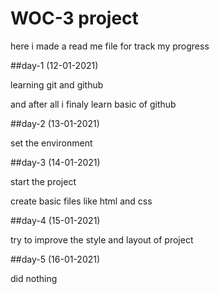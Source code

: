 # WOC-3 project

here i made a read me file for track my progress

##day-1 (12-01-2021)


learning git and github

and after all i finaly learn basic of github

##day-2 (13-01-2021)

set the environment

##day-3 (14-01-2021)

start the project

create basic files like html and css

##day-4 (15-01-2021)

try to improve the style and layout of project

##day-5 (16-01-2021)

did nothing
